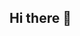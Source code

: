 ## Hi there 👋

<!--
**Lagroa/Lagroa** is a ✨ _special_ ✨ repository because its `README.md` (this file) appears on your GitHub profile.

Here are some ideas to get you started:

- 🔭 Trabajo como lider de proyectos en la empresa Gavassa y Cia Ltda
- 🌱 Soy Ingeniera Industrial experta en costos e implementación de proyectos y procesos en el sistema SAP BO 
- 👯 Hice un intercamio hacia Estados Unidos para aprender mas Ingles
- 🤔 Por mi necesidad de crear continuamente querys para enteder y validar informació, decidí inciar estudios para aprender sobre programación en SQL
- 💬 Ask me about ...
- 📫 How to reach me: ...
- 😄 Pronouns: ...
- ⚡ Fun fact: ...
-->
